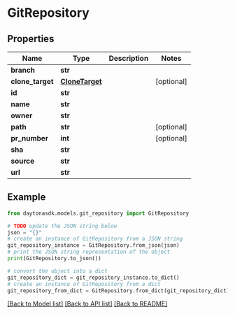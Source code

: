 # GitRepository


## Properties

Name | Type | Description | Notes
------------ | ------------- | ------------- | -------------
**branch** | **str** |  | 
**clone_target** | [**CloneTarget**](CloneTarget.md) |  | [optional] 
**id** | **str** |  | 
**name** | **str** |  | 
**owner** | **str** |  | 
**path** | **str** |  | [optional] 
**pr_number** | **int** |  | [optional] 
**sha** | **str** |  | 
**source** | **str** |  | 
**url** | **str** |  | 

## Example

```python
from daytonasdk.models.git_repository import GitRepository

# TODO update the JSON string below
json = "{}"
# create an instance of GitRepository from a JSON string
git_repository_instance = GitRepository.from_json(json)
# print the JSON string representation of the object
print(GitRepository.to_json())

# convert the object into a dict
git_repository_dict = git_repository_instance.to_dict()
# create an instance of GitRepository from a dict
git_repository_from_dict = GitRepository.from_dict(git_repository_dict)
```
[[Back to Model list]](../README.md#documentation-for-models) [[Back to API list]](../README.md#documentation-for-api-endpoints) [[Back to README]](../README.md)


